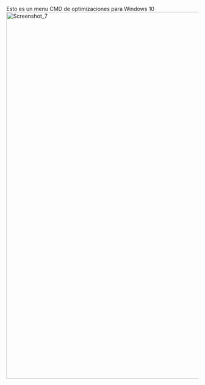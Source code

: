 Esto es un menu CMD de optimizaciones para Windows 10
<img width="960" alt="Screenshot_7" src="https://github.com/user-attachments/assets/cf1990c3-d7b8-401c-92b1-f4fc67558933">
